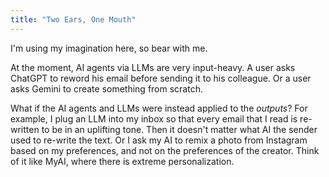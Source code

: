 ```yaml
---
title: "Two Ears, One Mouth"
---
```


I'm using my imagination here, so bear with me. 

At the moment, AI agents via LLMs are very input-heavy.
A user asks ChatGPT to reword his email before sending it to his colleague. 
Or a user asks Gemini to create something from scratch. 

What if the AI agents and LLMs were instead applied to the *outputs*?
For example, I plug an LLM into my inbox so that every email that I read is re-written to be in an uplifting tone. 
Then it doesn't matter what AI the sender used to re-write the text. 
Or I ask my AI to remix a photo from Instagram based on my preferences, and not on the preferences of the creator. 
Think of it like MyAI, where there is extreme personalization.
